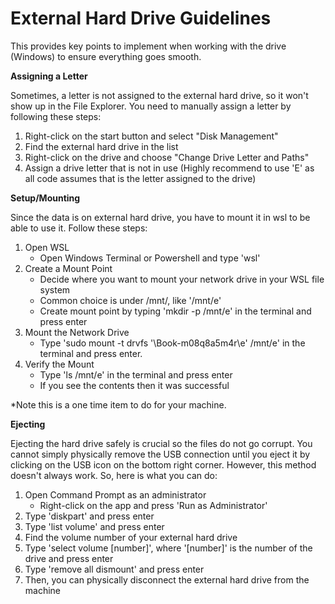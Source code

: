 # External Hard Drive Guidelines

This provides key points to implement when working with the drive (Windows) to ensure everything goes smooth.

**Assigning a Letter**

Sometimes, a letter is not assigned to the external hard drive, so it won't show up in the File Explorer. You need to manually assign a letter by following these steps:

1. Right-click on the start button and select "Disk Management"
2. Find the external hard drive in the list
3. Right-click on the drive and choose "Change Drive Letter and Paths"
4. Assign a drive letter that is not in use (Highly recommend to use 'E' as all code assumes that is the letter assigned to the drive)

**Setup/Mounting**

Since the data is on external hard drive, you have to mount it in wsl to be able to use it. Follow these steps:

1. Open WSL
    - Open Windows Terminal or Powershell and type 'wsl'
2. Create a Mount Point
    - Decide where you want to mount your network drive in your WSL file system
    - Common choice is under /mnt/, like '/mnt/e'
    - Create mount point by typing 'mkdir -p /mnt/e' in the terminal and press enter
3. Mount the Network Drive
    - Type 'sudo mount -t drvfs '\\Book-m08q8a5m4r\e' /mnt/e' in the terminal and press enter.
4. Verify the Mount
    - Type 'ls /mnt/e' in the terminal and press enter
    - If you see the contents then it was successful 

*Note this is a one time item to do for your machine.

**Ejecting**

Ejecting the hard drive safely is crucial so the files do not go corrupt. You cannot simply physically remove the USB connection until you eject it by clicking on the USB icon on the bottom right corner. However, this method doesn't always work. So, here is what you can do:

1. Open Command Prompt as an administrator
    - Right-click on the app and press 'Run as Administrator'
2. Type 'diskpart' and press enter
3. Type 'list volume' and press enter
4. Find the volume number of your external hard drive
5. Type 'select volume [number]', where '[number]' is the number of the drive and press enter
6. Type 'remove all dismount' and press enter
7. Then, you can physically disconnect the external hard drive from the machine